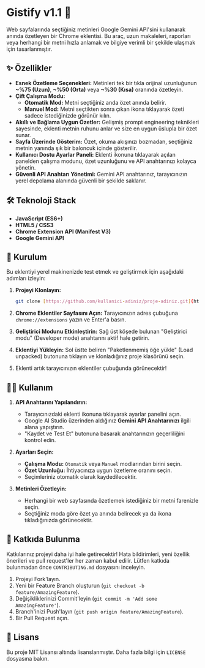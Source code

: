 # Gistify v1.1 🚀

Web sayfalarında seçtiğiniz metinleri Google Gemini API'sini kullanarak anında özetleyen bir Chrome eklentisi. Bu araç, uzun makaleleri, raporları veya herhangi bir metni hızla anlamak ve bilgiye verimli bir şekilde ulaşmak için tasarlanmıştır.


## ✨ Özellikler

* **Esnek Özetleme Seçenekleri:** Metinleri tek bir tıkla orijinal uzunluğunun **~%75 (Uzun)**, **~%50 (Orta)** veya **~%30 (Kısa)** oranında özetleyin.
* **Çift Çalışma Modu:**
    * **Otomatik Mod:** Metni seçtiğiniz anda özet anında belirir.
    * **Manuel Mod:** Metni seçtikten sonra çıkan ikona tıklayarak özeti sadece istediğinizde görünür kılın.
* **Akıllı ve Bağlama Uygun Özetler:** Gelişmiş prompt engineering teknikleri sayesinde, eklenti metnin ruhunu anlar ve size en uygun üslupla bir özet sunar.
* **Sayfa Üzerinde Gösterim:** Özet, okuma akışınızı bozmadan, seçtiğiniz metnin yanında şık bir baloncuk içinde gösterilir.
* **Kullanıcı Dostu Ayarlar Paneli:** Eklenti ikonuna tıklayarak açılan panelden çalışma modunu, özet uzunluğunu ve API anahtarınızı kolayca yönetin.
* **Güvenli API Anahtarı Yönetimi:** Gemini API anahtarınız, tarayıcınızın yerel depolama alanında güvenli bir şekilde saklanır.

## 🛠️ Teknoloji Stack

* **JavaScript (ES6+)**
* **HTML5 / CSS3**
* **Chrome Extension API (Manifest V3)**
* **Google Gemini API**

## 🔧 Kurulum

Bu eklentiyi yerel makinenizde test etmek ve geliştirmek için aşağıdaki adımları izleyin:

1.  **Projeyi Klonlayın:**
    ```bash
    git clone [https://github.com/kullanici-adiniz/proje-adiniz.git](https://github.com/kullanici-adiniz/proje-adiniz.git)
    ```
2.  **Chrome Eklentiler Sayfasını Açın:**
    Tarayıcınızın adres çubuğuna `chrome://extensions` yazın ve Enter'a basın.

3.  **Geliştirici Modunu Etkinleştirin:**
    Sağ üst köşede bulunan "Geliştirici modu" (Developer mode) anahtarını aktif hale getirin.

4.  **Eklentiyi Yükleyin:**
    Sol üstte beliren "Paketlenmemiş öğe yükle" (Load unpacked) butonuna tıklayın ve klonladığınız proje klasörünü seçin.

5.  Eklenti artık tarayıcınızın eklentiler çubuğunda görünecektir!

## 👨‍💻 Kullanım

1.  **API Anahtarını Yapılandırın:**
    * Tarayıcınızdaki eklenti ikonuna tıklayarak ayarlar panelini açın.
    * Google AI Studio üzerinden aldığınız **Gemini API Anahtarınızı** ilgili alana yapıştırın.
    * "Kaydet ve Test Et" butonuna basarak anahtarınızın geçerliliğini kontrol edin.

2.  **Ayarları Seçin:**
    * **Çalışma Modu:** `Otomatik` veya `Manuel` modlarından birini seçin.
    * **Özet Uzunluğu:** İhtiyacınıza uygun özetleme oranını seçin.
    * Seçimleriniz otomatik olarak kaydedilecektir.

3.  **Metinleri Özetleyin:**
    * Herhangi bir web sayfasında özetlemek istediğiniz bir metni farenizle seçin.
    * Seçtiğiniz moda göre özet ya anında belirecek ya da ikona tıkladığınızda görünecektir.

## 🤝 Katkıda Bulunma

Katkılarınız projeyi daha iyi hale getirecektir! Hata bildirimleri, yeni özellik önerileri ve pull request'ler her zaman kabul edilir. Lütfen katkıda bulunmadan önce `CONTRIBUTING.md` dosyasını inceleyin.

1.  Projeyi Fork'layın.
2.  Yeni bir Feature Branch oluşturun (`git checkout -b feature/AmazingFeature`).
3.  Değişikliklerinizi Commit'leyin (`git commit -m 'Add some AmazingFeature'`).
4.  Branch'inizi Push'layın (`git push origin feature/AmazingFeature`).
5.  Bir Pull Request açın.

## 📜 Lisans

Bu proje MIT Lisansı altında lisanslanmıştır. Daha fazla bilgi için `LICENSE` dosyasına bakın.
